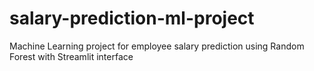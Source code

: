 # salary-prediction-ml-project
Machine Learning project for employee salary prediction using Random Forest with Streamlit interface
